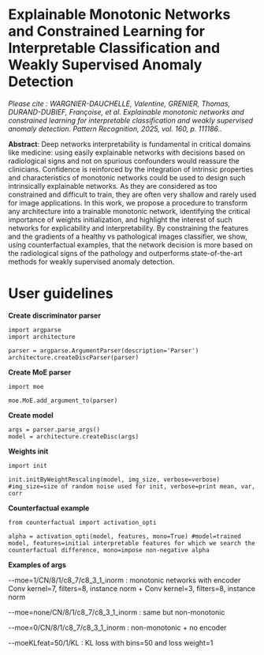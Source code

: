 # Explainable Monotonic Networks and Constrained Learning for Interpretable Classification and Weakly Supervised Anomaly Detection

*Please cite : WARGNIER-DAUCHELLE, Valentine, GRENIER, Thomas, DURAND-DUBIEF, Françoise, et al. Explainable monotonic networks and constrained learning for interpretable classification and weakly supervised anomaly detection. Pattern Recognition, 2025, vol. 160, p. 111186..*
 
**Abstract**: Deep networks interpretability is fundamental in critical domains like medicine: using easily explainable networks with decisions based on radiological signs and not on spurious confounders would reassure the clinicians. Confidence is reinforced by the integration of intrinsic properties and characteristics of monotonic networks could be used to design such intrinsically explainable networks. As they are considered as too constrained and difficult to train, they are often very shallow and rarely used for image applications. In this work, we propose a procedure to transform any architecture into a trainable monotonic network, identifying the critical importance of weights initialization, and highlight the interest of such networks for explicability and interpretability. By constraining the features and the gradients of a healthy vs pathological images classifier, we show, using counterfactual examples, that the network decision is more based on the radiological signs of the pathology and outperforms state-of-the-art methods for weakly supervised anomaly detection.

# User guidelines 

**Create discriminator parser**
```
import argparse
import architecture

parser = argparse.ArgumentParser(description='Parser')
architecture.createDiscParser(parser)
```

**Create MoE parser**
```
import moe

moe.MoE.add_argument_to(parser)
```

**Create model**
```
args = parser.parse_args()
model = architecture.createDisc(args)
```

**Weights init**
```
import init

init.initByWeightRescaling(model, img_size, verbose=verbose) #img_size=size of random noise used for init, verbose=print mean, var, corr
```

**Counterfactual example**
```
from counterfactual import activation_opti

alpha = activation_opti(model, features, mono=True) #model=trained model, features=initial interpretable features for which we search the counterfactual difference, mono=impose non-negative alpha
```

**Examples of args**

--moe=1/CN/8/1/c8_7/c8_3_1_inorm : monotonic networks with encoder Conv kernel=7, filters=8, instance norm +  Conv kernel=3, filters=8, instance norm

--moe=none/CN/8/1/c8_7/c8_3_1_inorm : same but non-monotonic

--moe=0/CN/8/1/c8_7/c8_3_1_inorm : non-monotonic + no encoder

--moeKLfeat=50/1/KL : KL loss with bins=50 and loss weight=1

